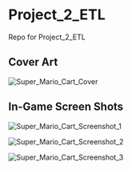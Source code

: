 # Project_2_ETL
Repo for Project_2_ETL




## Cover Art

![Super_Mario_Cart_Cover](https://upload.wikimedia.org/wikipedia/en/thumb/3/38/Supermariokart_box.JPG/220px-Supermariokart_box.JPG)


## In-Game Screen Shots

![Super_Mario_Cart_Screenshot_1](https://media.rawg.io/media/screenshots/69f/69fdaf5db2cd233001ae795e538de9c8.jpg)

![Super_Mario_Cart_Screenshot_2](https://media.rawg.io/media/screenshots/493/493742e0cb9b14d2a36cbba7ad5d307d.jpg)

![Super_Mario_Cart_Screenshot_3](https://media.rawg.io/media/screenshots/916/916c4689bd2d7e9823daf7e75c76a0b5.jpg)